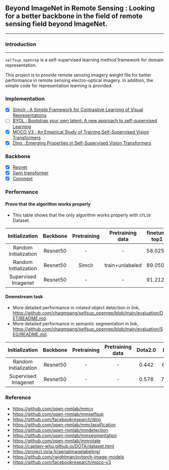 ## Beyond ImageNet in Remote Sensing : Looking for a better backbone in the field of remote sensing field beyond ImageNet.
---

### Introduction
---
`selfsup_openrep` is a self-supervised learning method framework for domain representation.

This project is to provide remote sensing imagery weight file for better performance in remote sensing electro-optical imagery. In addition, the simple code for representation learning is provided.

### Implementation
- [x] [Simclr : A Simple Framework for Contrastive Learning of Visual Representations](https://arxiv.org/abs/2002.05709)
- [ ] [BYOL : Bootstrap your own latent: A new approach to self-supervised Learning](https://arxiv.org/abs/2006.07733)
- [x] [MOCO V3 : An Empirical Study of Training Self-Supervised Vision Transformers](https://arxiv.org/abs/2104.02057)
- [x] [Dino : Emerging Properties in Self-Supervised Vision Transformers](https://arxiv.org/abs/2104.14294)

### Backbone

* [x] [Resnet](https://arxiv.org/abs/1512.03385)
* [x] [Swin transformer](https://arxiv.org/abs/2103.14030)
* [x] [Convnext](https://arxiv.org/abs/2201.03545)

### Performance

#### Prove that the algorithm works properly
* This table shows that the only algorithm works properly with `STL10` Dataset.

|     Initialization    | Backbone     | Pretraining | Pretraining data |   finetune top1  |   finetune top5  |   knn(20) top 1  |   knn(20) top 5  |
|:---------------------:|:------------:|:-----------:|:----------------:|:----------------:|:----------------:|:----------------:|:----------------:|
| Random Initialization | Resnet50     |      -      |         -        |      58.0250     |     95.7250      |         -        |         -        |
| Random Initialization | Resnet50     |  Simclr     | train+unlabeled  |      89.0500     |     99.6250      |      60.6750     |      92.6000     |
|  Supervised Imagenet  | Resnet50     |      -      |         -        |      91.2125     |     99.4500      |       6.2000     |      40.2125     |


#### Downstream task

* More detailed performance in rotated object detection in link, https://github.com/chagmgang/selfsup_openrep/blob/main/evaluation/DET/README.md.
* More detailed performance in semantic segmentation in link, https://github.com/chagmgang/selfsup_openrep/blob/main/evaluation/SEG/README.md.

|     Initialization    | Backbone | Pretraining | Pretraining data |  Dota2.0 |  Inria |
|:---------------------:|:--------:|:-----------:|:----------------:|:--------:|:------:|
| Random Initialization | Resnet50 |      -      |         -        | 0.442    | 65.1.  |
| Supervised Imagenet   | Resnet50 |      -      |         -        | 0.578    | 77.43  |

### Reference
* https://github.com/open-mmlab/mmcv
* https://github.com/open-mmlab/mmselfsup
* https://github.com/facebookresearch/dino
* https://github.com/open-mmlab/mmclassification
* https://github.com/open-mmlab/mmdetection
* https://github.com/open-mmlab/mmsegmentation
* https://github.com/open-mmlab/mmrotate
* https://captain-whu.github.io/DOTA/dataset.html
* https://project.inria.fr/aerialimagelabeling/
* https://github.com/rwightman/pytorch-image-models
* https://github.com/facebookresearch/moco-v3
